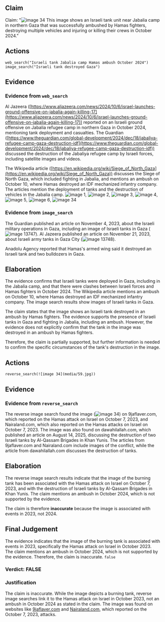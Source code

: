 ## Claim
Claim: "![image 34](media/59.jpg) This image shows an Israeli tank unit near Jabalia camp in northern Gaza that was successfully ambushed by Hamas fighters, destroying multiple vehicles and injuring or killing their crews in October 2024."

## Actions
```
web_search("Israeli tank Jabalia camp Hamas ambush October 2024")
image_search("Israeli tank destroyed Gaza")
```

## Evidence
### Evidence from `web_search`
Al Jazeera ([https://www.aljazeera.com/news/2024/10/6/israel-launches-ground-offensive-on-jabalia-again-killing-17](https://www.aljazeera.com/news/2024/10/6/israel-launches-ground-offensive-on-jabalia-again-killing-17)) reported on an Israeli ground offensive on Jabalia refugee camp in northern Gaza in October 2024, mentioning tank deployment and casualties. The Guardian ([https://www.theguardian.com/global-development/2024/dec/18/jabaliya-refugee-camp-gaza-destruction-idf](https://www.theguardian.com/global-development/2024/dec/18/jabaliya-refugee-camp-gaza-destruction-idf)) discussed the destruction of the Jabaliya refugee camp by Israeli forces, including satellite images and videos.

The Wikipedia article ([https://en.wikipedia.org/wiki/Siege_of_North_Gaza](https://en.wikipedia.org/wiki/Siege_of_North_Gaza)) discusses the Siege of North Gaza, which included fighting in Jabalia, and mentions an ambush on October 10, where Hamas destroyed an IDF mechanized infantry company. The articles mention the deployment of tanks and the destruction of vehicles in the Jabalia camp. ![image 1](media/0.jpg), ![image 2](media/1.jpg), ![image 3](media/2.jpg), ![image 4](media/3.jpg), ![image 5](media/4.jpg), ![image 6](media/5.jpg), ![image 34](media/59.jpg)


### Evidence from `image_search`
The Guardian published an article on November 4, 2023, about the Israeli military operations in Gaza, including an image of Israeli tanks in Gaza (![image 13747](media/2025-08-31_16-41-1756658496-683907.jpg)). Al Jazeera published an article on November 21, 2023, about Israeli army tanks in Gaza City (![image 13748](media/2025-08-31_16-41-1756658496-806644.jpg)).

Anadolu Agency reported that Hamas's armed wing said it destroyed an Israeli tank and two bulldozers in Gaza.


## Elaboration
The evidence confirms that Israeli tanks were deployed in Gaza, including in the Jabalia camp, and that there were clashes between Israeli forces and Hamas fighters in October 2024. The Wikipedia article mentions an ambush on October 10, where Hamas destroyed an IDF mechanized infantry company. The image search results show images of Israeli tanks in Gaza.

The claim states that the image shows an Israeli tank destroyed in an ambush by Hamas fighters. The evidence supports the presence of Israeli tanks in Gaza and fighting in Jabalia, including an ambush. However, the evidence does not explicitly confirm that the tank in the image was destroyed in an ambush by Hamas fighters.

Therefore, the claim is partially supported, but further information is needed to confirm the specific circumstances of the tank's destruction in the image.


## Actions
```
reverse_search(![image 34](media/59.jpg))
```

## Evidence
### Evidence from `reverse_search`
The reverse image search found the image (![image 34](media/59.jpg)) on 9jaflaver.com, which reported on the Hamas attack on Israel on October 7, 2023, and Nairaland.com, which also reported on the Hamas attacks on Israel on October 7, 2023. The image was also found on dawahilallah.com, which published an article on August 14, 2025, discussing the destruction of two Israeli tanks by Al-Qassam Brigades in Khan Yunis. The articles from 9jaflaver.com and Nairaland.com include images of the conflict, while the article from dawahilallah.com discusses the destruction of tanks.


## Elaboration
The reverse image search results indicate that the image of the burning tank has been associated with the Hamas attack on Israel on October 7, 2023, and with the destruction of Israeli tanks by Al-Qassam Brigades in Khan Yunis. The claim mentions an ambush in October 2024, which is not supported by the evidence.

The claim is therefore **inaccurate** because the image is associated with events in 2023, not 2024.


## Final Judgement
The evidence indicates that the image of the burning tank is associated with events in 2023, specifically the Hamas attack on Israel in October 2023. The claim mentions an ambush in October 2024, which is not supported by the evidence. Therefore, the claim is inaccurate. `false`

### Verdict: FALSE

### Justification
The claim is inaccurate. While the image depicts a burning tank, reverse image searches link it to the Hamas attack on Israel in October 2023, not an ambush in October 2024 as stated in the claim. The image was found on websites like [9jaflaver.com](https://www.9jaflaver.com/) and [Nairaland.com](https://www.nairaland.com/), which reported on the October 7, 2023, attacks.
